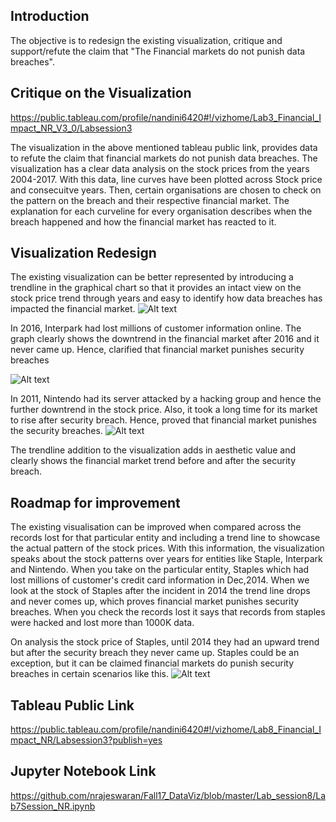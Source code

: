 ## Introduction
The objective is to redesign the existing visualization, critique and support/refute the claim that "The Financial markets do not punish data breaches".

## Critique on the Visualization
https://public.tableau.com/profile/nandini6420#!/vizhome/Lab3_Financial_Impact_NR_V3_0/Labsession3

The visualization in the above mentioned tableau public link, provides data to refute the claim that financial markets do not punish data breaches. The visualization has a clear data analysis on the stock prices from the years 2004-2017. With this data, line curves have been plotted across Stock price and consecuitve years. Then, certain organisations are chosen to check on the pattern on the breach and their respective financial market. The explanation for each curveline for every organisation describes when the breach happened and how the financial market has reacted to it. 

## Visualization Redesign
The existing visualization can be better represented by introducing a trendline in the graphical chart so that it provides an intact view on the stock price trend through years and easy to identify how data breaches has impacted the financial market.
![Alt text](https://github.com/nrajeswaran/Fall17_DataViz/blob/master/Lab_session8/Staples_Viz.png)

In 2016, Interpark had lost millions of customer information online. The graph clearly shows the downtrend in the financial market after 2016 and it never came up. Hence, clarified that financial market punishes security breaches

![Alt text](https://github.com/nrajeswaran/Fall17_DataViz/blob/master/Lab_session8/InterparkViz.png)

In 2011, Nintendo had its server attacked by a hacking group and hence the further downtrend in the stock price. Also, it took a long time for its market to rise after security breach. Hence, proved that financial market punishes the security breaches.
![Alt text](https://github.com/nrajeswaran/Fall17_DataViz/blob/master/Lab_session8/Nintendo_Viz.png)

The trendline addition to the visualization adds in aesthetic value and clearly shows the financial market trend before and after the security breach.

## Roadmap for improvement
The existing visualisation can be improved when compared across the records lost for that particular entity and including a trend line to showcase the actual pattern of the stock prices. With this information, the visualization speaks about the stock patterns over years for entities like Staple, Interpark and Nintendo. When you take on the particular entity, Staples which had lost millions of customer's credit card information in Dec,2014. When we look at the stock of Staples after the incident in 2014 the trend line drops and never comes up, which proves financial market punishes security breaches. When you check the records lost it says that records from staples were hacked and lost more than 1000K data.

On analysis the stock price of Staples, until 2014 they had an upward trend but after the security breach they never came up. Staples could be an exception, but it can be claimed financial markets do punish security breaches in certain scenarios like this.
![Alt text](https://github.com/nrajeswaran/Fall17_DataViz/blob/master/Lab_session8/Staples_Viz.png)

## Tableau Public Link
https://public.tableau.com/profile/nandini6420#!/vizhome/Lab8_Financial_Impact_NR/Labsession3?publish=yes

## Jupyter Notebook Link
https://github.com/nrajeswaran/Fall17_DataViz/blob/master/Lab_session8/Lab7Session_NR.ipynb

